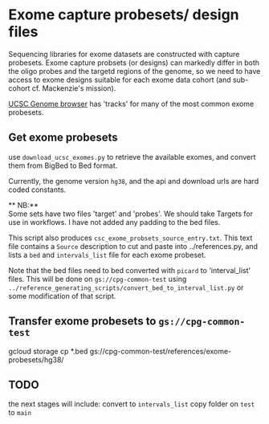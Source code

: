 # Exome capture probesets/ design files

Sequencing libraries for exome datasets are constructed with capture probesets.
Exome capture probsets (or designs) can markedly differ in both the oligo probes
and the targetd regions of the genome, so we need to have access to exome designs suitable
for each exome data cohort (and sub-cohort cf. Mackenzie's mission).

[UCSC Genome browser](https://genome.ucsc.edu/index.html) has 'tracks' for many of the most common
exome probesets.

## Get exome probesets

use `download_ucsc_exomes.py` to retrieve the available exomes, and convert them from BigBed to Bed format.

Currently, the genome version `hg38`, and the api and download urls are hard coded constants.

** NB:**  
Some sets have two files 'target' and 'probes'. We should take Targets for use in workflows.
I have not added any padding to the bed files.


This script also produces `csc_exome_probsets_source_entry.txt`. This text file contains a `Source`
description to cut and paste into ../references.py, and lists a `bed` and `intervals_list` file for each exome probeset.


Note that the bed files need to bed converted with `picard` to 'interval_list' files. This will be done on  `gs://cpg-common-test`
using `../reference_generating_scripts/convert_bed_to_interval_list.py` or some modification of that script.

## Transfer exome probesets to `gs://cpg-common-test`
gcloud storage cp *.bed gs://cpg-common-test/references/exome-probesets/hg38/ 

## TODO

the next stages will include:
convert to `intervals_list`
copy folder on `test` to `main`